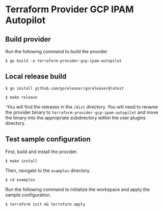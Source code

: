 # Terraform Provider GCP IPAM Autopilot

## Build provider

Run the following command to build the provider

```shell
$ go build -o terraform-provider-gcp-ipam-autopilot
```

## Local release build

```shell
$ go install github.com/goreleaser/goreleaser@latest
```

```shell
$ make release
```
-You will find the releases in the `/dist` directory. You will need to rename the provider binary to `terraform-provider-gcp-ipam-autopilot` and move the binary into the appropriate subdirectory within the user plugins directory.

## Test sample configuration

First, build and install the provider.

```shell
$ make install
```

Then, navigate to the `examples` directory. 

```shell
$ cd examples
```

Run the following command to initialize the workspace and apply the sample configuration.

```shell
$ terraform init && terraform apply
```
